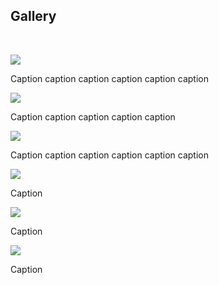 <h2>Gallery</h2>
<br/>
<p> 
<div class="row">
<div class="oneThird">
    <img src="https://dennishnf.com/gallery/2019_12__neurips2019.jpg"></img>
    <p>Caption caption caption caption caption caption</p>
</div>
<div class="oneThird">
    <img src="https://dennishnf.com/gallery/2013_10__robot2.jpg"></img>
    <p>Caption caption caption caption caption</p>
</div>
<div class="oneThird">
    <img src="https://dennishnf.com/gallery/2013_10__robot1.jpg"></img>
    <p>Caption caption caption caption caption caption</p>
</div>
</div>
<div class="row">
<div class="oneThird">
    <img src="https://dennishnf.com/gallery/2019_12__neurips2019.jpg"></img>
    <p>Caption</p>
</div>
<div class="oneThird">
    <img src="https://dennishnf.com/gallery/2013_10__robot2.jpg"></img>
    <p>Caption</p>
</div>
<div class="oneThird">
    <img src="https://dennishnf.com/gallery/2013_10__robot1.jpg"></img>
    <p>Caption</p>
</div>
</div>
</p>
<br/>
